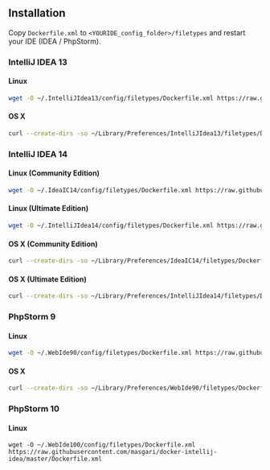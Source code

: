 ## Installation
Copy `Dockerfile.xml` to `<YOURIDE_config_folder>/filetypes` and restart your IDE (IDEA / PhpStorm).

### IntelliJ IDEA 13
#### Linux
```bash
wget -O ~/.IntelliJIdea13/config/filetypes/Dockerfile.xml https://raw.githubusercontent.com/masgari/docker-intellij-idea/master/Dockerfile.xml
```

#### OS X
```bash
curl --create-dirs -so ~/Library/Preferences/IntelliJIdea13/filetypes/Dockerfile.xml https://raw.githubusercontent.com/masgari/docker-intellij-idea/master/Dockerfile.xml
```

### IntelliJ IDEA 14
#### Linux (Community Edition)
```bash
wget -O ~/.IdeaIC14/config/filetypes/Dockerfile.xml https://raw.githubusercontent.com/masgari/docker-intellij-idea/master/Dockerfile.xml
```

#### Linux (Ultimate Edition)
```bash
wget -O ~/.IntelliJIdea14/config/filetypes/Dockerfile.xml https://raw.githubusercontent.com/masgari/docker-intellij-idea/master/Dockerfile.xml
```

#### OS X (Community Edition)
```bash
curl --create-dirs -so ~/Library/Preferences/IdeaIC14/filetypes/Dockerfile.xml https://raw.githubusercontent.com/masgari/docker-intellij-idea/master/Dockerfile.xml
```

#### OS X (Ultimate Edition)
```bash
curl --create-dirs -so ~/Library/Preferences/IntelliJIdea14/filetypes/Dockerfile.xml https://raw.githubusercontent.com/masgari/docker-intellij-idea/master/Dockerfile.xml
```
### PhpStorm 9
#### Linux 
```bash
wget -O ~/.WebIde90/config/filetypes/Dockerfile.xml https://raw.githubusercontent.com/masgari/docker-intellij-idea/master/Dockerfile.xml
```

#### OS X
```bash
curl --create-dirs -so ~/Library/Preferences/WebIde90/filetypes/Dockerfile.xml https://raw.githubusercontent.com/masgari/docker-intellij-idea/master/Dockerfile.xml
```
### PhpStorm 10
#### Linux
```wget -O ~/.WebIde100/config/filetypes/Dockerfile.xml https://raw.githubusercontent.com/masgari/docker-intellij-idea/master/Dockerfile.xml```
